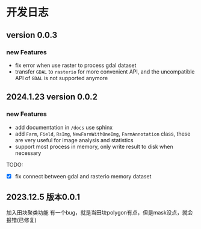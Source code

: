# 开发日志

## version 0.0.3

### new Features

- fix error when use raster to process gdal dataset
- transfer `GDAL` to `rasterio` for more convenient API, and
the uncompatible API of `GDAL` is not supported anymore



## 2024.1.23 version 0.0.2

### new Features
- add documentation in `/docs` use sphinx
- add `Farm`, `Field`, `RsImg`, `NewFarmWithOneImg`, `FarmAnnotation` class, these are
very useful for image analysis and statistics
- support most process in memory, only write result to disk when necessary

TODO:
- [x] fix connect between gdal and rasterio memory dataset
## 2023.12.5 版本0.0.1

加入田块聚类功能
有一个bug，就是当田块polygon有点，但是mask没点，就会报错(已修复)